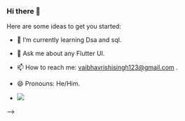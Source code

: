 ### Hi there 👋

 

Here are some ideas to get you started:
 
- 🌱 I’m currently learning Dsa and sql. 
- 💬 Ask me about any Flutter UI.
- 📫 How to reach me: vaibhavrishisingh123@gmail.com .
- 😄 Pronouns: He/Him. 


- <img src="https://github-readme-stats.vercel.app/api?username=vaibhavkrsi&&show_icons=true&title_color=ffffff&icon_color=bb2acf&text_color=daf7dc&bg_color=151515">
-->
